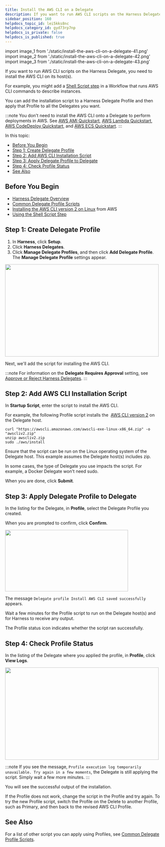 ```yaml
---
title: Install the AWS CLI on a Delegate
description: If you want to run AWS CLI scripts on the Harness Delegate, you need to install the AWS CLI on its host(s). For example, you might add a Shell Script step in a Workflow that runs AWS CLI commands to…
sidebar_position: 160
helpdocs_topic_id: lei5kks8nc
helpdocs_category_id: gyd73rp7np
helpdocs_is_private: false
helpdocs_is_published: true
---
```



import image_1 from './static/install-the-aws-cli-on-a-delegate-41.png'
import image_2 from './static/install-the-aws-cli-on-a-delegate-42.png'
import image_3 from './static/install-the-aws-cli-on-a-delegate-43.png'


If you want to run AWS CLI scripts on the Harness Delegate, you need to install the AWS CLI on its host(s).

For example, you might add a [Shell Script step](../../../continuous-delivery/model-cd-pipeline/workflows/capture-shell-script-step-output.md) in a Workflow that runs AWS CLI commands to describe instances.

You can add the installation script to a Harness Delegate Profile and then apply that Profile to all the Delegates you want.

:::note
You don't need to install the AWS CLI onto a Delegate to perform deployments in AWS. See [AWS AMI Quickstart](../../../first-gen-quickstarts/aws-ami-deployments.md), [AWS Lambda Quickstart](../../../first-gen-quickstarts/aws-lambda-deployments.md), [AWS CodeDeploy Quickstart](../../../first-gen-quickstarts/aws-code-deploy-quickstart.md), and [AWS ECS Quickstart](../../../first-gen-quickstarts/aws-ecs-deployments.md).
:::

In this topic:

* [Before You Begin](#before-you-begin)
* [Step 1: Create Delegate Profile](#step-1-create-delegate-profile)
* [Step 2: Add AWS CLI Installation Script](#step-2-add-aws-cli-installation-script)
* [Step 3: Apply Delegate Profile to Delegate](#step-3-apply-delegate-profile-to-delegate)
* [Step 4: Check Profile Status](#step-4-check-profile-status)
* [See Also](#see-also)

## Before You Begin

* [Harness Delegate Overview](delegate-installation.md)
* [Common Delegate Profile Scripts](../../techref-category/account-ref/delegate-ref/common-delegate-profile-scripts.md)
* [Installing the AWS CLI version 2 on Linux](https://docs.aws.amazon.com/cli/latest/userguide/install-cliv2-linux.html) from AWS
* [Using the Shell Script Step](../../../continuous-delivery/model-cd-pipeline/workflows/capture-shell-script-step-output.md)

## Step 1: Create Delegate Profile

1. In **Harness**, click **Setup**.
2. Click **Harness Delegates**.
3. Click **Manage Delegate Profiles**, and then click **Add Delegate Profile**. The **Manage Delegate Profile** settings appear.


<img src={image_1} height="300" width="500" />


Next, we'll add the script for installing the AWS CLI.

:::note
For information on the **Delegate Requires Approval** setting, see [Approve or Reject Harness Delegates](approve-or-reject-harness-delegates.md).
:::

## Step 2: Add AWS CLI Installation Script

In **Startup Script**, enter the script to install the AWS CLI.

For example, the following Profile script installs the  [AWS CLI version 2](https://docs.aws.amazon.com/cli/latest/userguide/install-cliv2-linux.html) on the Delegate host.


```
curl "https://awscli.amazonaws.com/awscli-exe-linux-x86_64.zip" -o "awscliv2.zip"  
unzip awscliv2.zip  
sudo ./aws/install
```
Ensure that the script can be run on the Linux operating system of the Delegate host. This example assumes the Delegate host(s) includes zip.

In some cases, the type of Delegate you use impacts the script. For example, a Docker Delegate won't need sudo.

When you are done, click **Submit**.

## Step 3: Apply Delegate Profile to Delegate

In the listing for the Delegate, in **Profile**, select the Delegate Profile you created.

When you are prompted to confirm, click **Confirm**.


<img src={image_2} height="200" width="400" />


The message `Delegate profile Install AWS CLI saved successfully` appears.

Wait a few minutes for the Profile script to run on the Delegate host(s) and for Harness to receive any output.

The Profile status icon indicates whether the script ran successfully.

## Step 4: Check Profile Status

In the listing of the Delegate where you applied the profile, in **Profile**, click **View Logs**.


<img src={image_3} height="300" width="500" />


:::note
If you see the message, `Profile execution log temporarily unavailable. Try again in a few moments`, the Delegate is still applying the script. Simply wait a few more minutes.
:::

You will see the successful output of the installation.

If the Profile does not work, change the script in the Profile and try again. To try the new Profile script, switch the Profile on the Delete to another Profile, such as Primary, and then back to the revised AWS CLI Profile.

## See Also

For a list of other script you can apply using Profiles, see [Common Delegate Profile Scripts](../../techref-category/account-ref/delegate-ref/common-delegate-profile-scripts.md).

